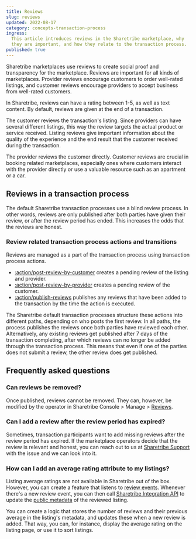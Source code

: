 ```yaml
---
title: Reviews
slug: reviews
updated: 2022-08-17
category: concepts-transaction-process
ingress:
  This article introduces reviews in the Sharetribe marketplace, why
  they are important, and how they relate to the transaction process.
published: true
---
```


Sharetribe marketplaces use reviews to create social proof and
transparency for the marketplace. Reviews are important for all kinds of
marketplaces. Provider reviews encourage customers to order well-rated
listings, and customer reviews encourage providers to accept business
from well-rated customers.

In Sharetribe, reviews can have a rating between 1-5, as well as text
content. By default, reviews are given at the end of a transaction.

The customer reviews the transaction's listing. Since providers can have
several different listings, this way the review targets the actual
product or service received. Listing reviews give important information
about the quality of the experience and the end result that the customer
received during the transaction.

The provider reviews the customer directly. Customer reviews are crucial
in booking related marketplaces, especially ones where customers
interact with the provider directly or use a valuable resource such as
an apartment or a car.

## Reviews in a transaction process

The default Sharetribe transaction processes use a blind review process.
In other words, reviews are only published after both parties have given
their review, or after the review period has ended. This increases the
odds that the reviews are honest.

### Review related transaction process actions and transitions

Reviews are managed as a part of the transaction process using
transaction process actions.

- [:action/post-review-by-customer](/references/transaction-process-actions/#actionpost-review-by-customer)
  creates a pending review of the listing and provider.
- [:action/post-review-by-provider](/references/transaction-process-actions/#actionpost-review-by-provider)
  creates a pending review of the customer.
- [:action/publish-reviews](/references/transaction-process-actions/#actionpublish-reviews)
  publishes any reviews that have been added to the transaction by the
  time the action is executed.

The Sharetribe default transaction processes structure these actions
into different paths, depending on who posts the first review. In all
paths, the process publishes the reviews once both parties have reviewed
each other. Alternatively, any existing reviews get published after 7
days of the transaction completing, after which reviews can no longer be
added through the transaction process. This means that even if one of
the parties does not submit a review, the other review does get
published.

## Frequently asked questions

### Can reviews be removed?

Once published, reviews cannot be removed. They can, however, be
modified by the operator in Sharetribe Console > Manage >
[Reviews](https://console.sharetribe.com/reviews).

### Can I add a review after the review period has expired?

Sometimes, transaction participants want to add missing reviews after
the review period has expired. If the marketplace operators decide that
the review is relevant and honest, you can reach out to us at
[Sharetribe Support](mailto:hello@sharetribe.com) with the issue and we
can look into it.

### How can I add an average rating attribute to my listings?

Listing average ratings are not available in Sharetribe out of the box.
However, you can create a feature that listens to
[review events](/how-to/reacting-to-events/). Whenever there's a new
review event, you can then call
[Sharetribe Integration API](https://www.sharetribe.com/api-reference/integration.html)
to update the [public metadata](/references/extended-data/#metadata) of
the reviewed listing.

You can create a logic that stores the number of reviews and their
previous average in the listing's metadata, and updates these when a new
review is added. That way, you can, for instance, display the average
rating on the listing page, or use it to sort listings.
